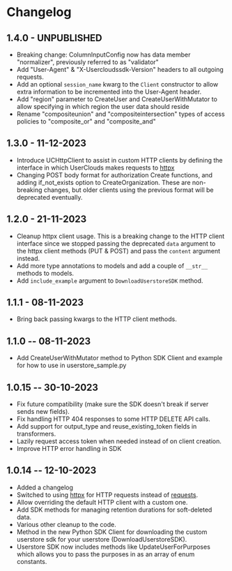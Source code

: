 # Changelog

## 1.4.0 - UNPUBLISHED

- Breaking change: ColumnInputConfig now has data member "normalizer", previously referred to as "validator"
- Add "User-Agent" & "X-Usercloudssdk-Version" headers to all outgoing requests.
- Add an optional `session_name` kwarg to the `Client` constructor to allow extra information to be incremented into the User-Agent header.
- Add "region" parameter to CreateUser and CreateUserWithMutator to allow specifying in which region the user data should reside
- Rename "compositeunion" and "compositeintersection" types of access policies to "composite_or" and "composite_and"

## 1.3.0 - 11-12-2023

- Introduce UCHttpClient to assist in custom HTTP clients by defining the interface in which UserClouds makes requests to [httpx](https://www.python-httpx.org/)
- Changing POST body format for authorization Create functions, and adding if_not_exists option to CreateOrganization. These are non-breaking changes, but older clients using the previous format will be deprecated eventually.

## 1.2.0 - 21-11-2023

- Cleanup httpx client usage.
  This is a breaking change to the HTTP client interface since we stopped passing the deprecated `data` argument to the httpx client methods (PUT & POST) and pass the `content` argument instead.
- Add more type annotations to models and add a couple of `__str__` methods to models.
- Add `include_example` argument to `DownloadUserstoreSDK` method.

## 1.1.1 - 08-11-2023

- Bring back passing kwargs to the HTTP client methods.

## 1.1.0 -- 08-11-2023

- Add CreateUserWithMutator method to Python SDK Client and example for how to use in userstore_sample.py

## 1.0.15 -- 30-10-2023

- Fix future compatibility (make sure the SDK doesn't break if server sends new fields).
- Fix handling HTTP 404 responses to some HTTP DELETE API calls.
- Add support for output_type and reuse_existing_token fields in transformers.
- Lazily request access token when needed instead of on client creation.
- Improve HTTP error handling in SDK

## 1.0.14 -- 12-10-2023

- Added a changelog
- Switched to using [httpx](https://www.python-httpx.org/) for HTTP requests instead of [requests](https://requests.readthedocs.io/en/master/).
- Allow overriding the default HTTP client with a custom one.
- Add SDK methods for managing retention durations for soft-deleted data.
- Various other cleanup to the code.
- Method in the new Python SDK Client for downloading the custom userstore sdk for your userstore (DownloadUserstoreSDK).
- Userstore SDK now includes methods like UpdateUserForPurposes which allows you to pass the purposes in as an array of enum constants.
